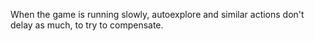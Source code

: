 When the game is running slowly, autoexplore and similar actions don't delay as much, to try to compensate.
